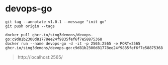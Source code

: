 # devops-go


```tag
git tag --annotate v1.0.1 --message "init go"
git push origin --tags
```

```run
docker pull ghcr.io/sing3demons/devops-go:c9d81b2300d81778ee24f9835fef6f7e58875368
docker run --name devops-go -d -it -p 2565:2565 -e PORT=2565 ghcr.io/sing3demons/devops-go:c9d81b2300d81778ee24f9835fef6f7e58875368
```

> http://localhost:2565/